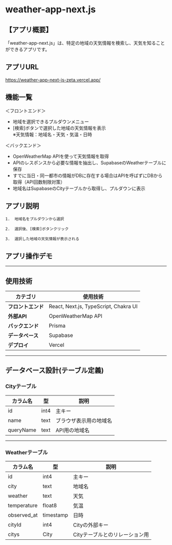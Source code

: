 # weather-app-next.js

## 【アプリ概要】<br/>
「weather-app-next.js」は、特定の地域の天気情報を検索し、天気を知ることができるアプリです。

## アプリURL<br/>
https://weather-app-next-js-zeta.vercel.app/

## 機能一覧<br/>
＜フロントエンド＞<br/>
- 地域を選択できるプルダウンメニュー<br/>
- [検索]ボタンで選択した地域の天気情報を表示<br/>
※天気情報：地域名・天気・気温・日時<br/>

＜バックエンド＞<br/>
- OpenWeatherMap APIを使って天気情報を取得
- APIのレスポンスから必要な情報を抽出し、SupabaseのWeatherテーブルに保存
- すでに当日・同一都市の情報がDBに存在する場合はAPIを呼ばずにDBから取得（API回数制限対策）
- 地域名はSupabaseのCityテーブルから取得し、プルダウンに表示

## アプリ説明<br/>
```
1.  地域名をプルダウンから選択

2.  選択後、[検索]ボタンクリック

3.  選択した地域の天気情報が表示される
```

## アプリ操作デモ<br/>

---

## 使用技術<br/>
| カテゴリ       | 使用技術            |
|---------------|----------------------|
| **フロントエンド** | React, Next.js, TypeScript, Chakra UI |
| **外部API** | OpenWeatherMap API |
| **バックエンド**   | Prisma      |
| **データベース**   | Supabase             |
| **デプロイ**     | Vercel               |

---

## データベース設計(テーブル定義)<br/>

### Cityテーブル

| カラム名  | 型     | 説明         |
|-----------|--------|--------------|
| id        | int4   | 主キー       |
| name      | text   | ブラウザ表示用の地域名   |
| queryName     | text   | API用の地域名 |

---

### Weatherテーブル

| カラム名  | 型     | 説明         |
|-----------|--------|--------------|
| id        | int4   | 主キー       |
| city      | text   | 地域名   |
| weather     | text   | 天気 |
| temperature     | float8   | 気温 |
| observed_at  | timestamp   | 日時   |
| cityId   | int4   | Cityの外部キー   |
| citys     | City   | Cityテーブルとのリレーション用 |
